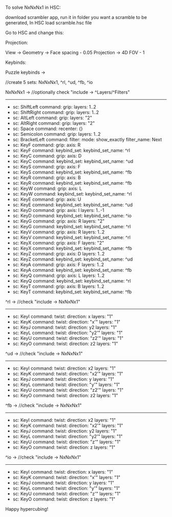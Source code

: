 To solve NxNxNx1 in HSC:

download scrambler app, run it in folder you want a scramble to be generated, In HSC load scramble.hsc file 

Go to HSC and change this:

Projection:

View -> Geometry -> Face spacing - 0.05
	Projection -> 4D FOV - 1

Keybinds:

Puzzle keybinds -> 

//create 5 sets: NxNxNx1, ^rl, ^ud, ^fb, ^io

NxNxNx1 -> //optionally check "include -> ^Layers/^Filters"

---
- sc: ShiftLeft
  command:
    grip:
      layers: 1..2
- sc: ShiftRight
  command:
    grip:
      layers: 1..2
- sc: AltLeft
  command:
    grip:
      layers: "2"
- sc: AltRight
  command:
    grip:
      layers: "2"
- sc: Space
  command:
    recenter: {}
- sc: Semicolon
  command:
    grip:
      layers: 1..2
- sc: BracketLeft
  command:
    filter:
      mode: show_exactly
      filter_name: Next
- sc: KeyF
  command:
    grip:
      axis: R
- sc: KeyF
  command:
    keybind_set:
      keybind_set_name: ^rl
- sc: KeyC
  command:
    grip:
      axis: D
- sc: KeyC
  command:
    keybind_set:
      keybind_set_name: ^ud
- sc: KeyS
  command:
    grip:
      axis: F
- sc: KeyS
  command:
    keybind_set:
      keybind_set_name: ^fb
- sc: KeyR
  command:
    grip:
      axis: B
- sc: KeyR
  command:
    keybind_set:
      keybind_set_name: ^fb
- sc: KeyW
  command:
    grip:
      axis: L
- sc: KeyW
  command:
    keybind_set:
      keybind_set_name: ^rl
- sc: KeyE
  command:
    grip:
      axis: U
- sc: KeyE
  command:
    keybind_set:
      keybind_set_name: ^ud
- sc: KeyD
  command:
    grip:
      axis: I
      layers: 1..-1
- sc: KeyD
  command:
    keybind_set:
      keybind_set_name: ^io
- sc: KeyG
  command:
    grip:
      axis: R
      layers: "2"
- sc: KeyG
  command:
    keybind_set:
      keybind_set_name: ^rl
- sc: KeyV
  command:
    grip:
      axis: R
      layers: 1..2
- sc: KeyV
  command:
    keybind_set:
      keybind_set_name: ^rl
- sc: KeyX
  command:
    grip:
      axis: F
      layers: "2"
- sc: KeyX
  command:
    keybind_set:
      keybind_set_name: ^fb
- sc: KeyZ
  command:
    grip:
      axis: D
      layers: 1..2
- sc: KeyZ
  command:
    keybind_set:
      keybind_set_name: ^ud
- sc: KeyA
  command:
    grip:
      axis: F
      layers: 1..2
- sc: KeyA
  command:
    keybind_set:
      keybind_set_name: ^fb
- sc: KeyQ
  command:
    grip:
      axis: L
      layers: 1..2
- sc: KeyQ
  command:
    keybind_set:
      keybind_set_name: ^rl
- sc: KeyT
  command:
    grip:
      axis: B
      layers: 1..2
- sc: KeyT
  command:
    keybind_set:
      keybind_set_name: ^fb

^rl -> //check "include -> NxNxNx1"

---
- sc: KeyI
  command:
    twist:
      direction: x
      layers: "1"
- sc: KeyK
  command:
    twist:
      direction: "x'"
      layers: "1"
- sc: KeyJ
  command:
    twist:
      direction: y2
      layers: "1"
- sc: KeyL
  command:
    twist:
      direction: "y2'"
      layers: "1"
- sc: KeyU
  command:
    twist:
      direction: "z2'"
      layers: "1"
- sc: KeyO
  command:
    twist:
      direction: z2
      layers: "1"

^ud -> //check "include -> NxNxNx1"

---
- sc: KeyI
  command:
    twist:
      direction: x2
      layers: "1"
- sc: KeyK
  command:
    twist:
      direction: "x2'"
      layers: "1"
- sc: KeyJ
  command:
    twist:
      direction: y
      layers: "1"
- sc: KeyL
  command:
    twist:
      direction: "y'"
      layers: "1"
- sc: KeyU
  command:
    twist:
      direction: "z2'"
      layers: "1"
- sc: KeyO
  command:
    twist:
      direction: z2
      layers: "1"

^fb -> //check "include -> NxNxNx1"

---
- sc: KeyI
  command:
    twist:
      direction: x2
      layers: "1"
- sc: KeyK
  command:
    twist:
      direction: "x2'"
      layers: "1"
- sc: KeyJ
  command:
    twist:
      direction: y2
      layers: "1"
- sc: KeyL
  command:
    twist:
      direction: "y2'"
      layers: "1"
- sc: KeyU
  command:
    twist:
      direction: "z'"
      layers: "1"
- sc: KeyO
  command:
    twist:
      direction: z
      layers: "1"

^io -> //check "include -> NxNxNx1"

---
- sc: KeyI
  command:
    twist:
      direction: x
      layers: "1"
- sc: KeyK
  command:
    twist:
      direction: "x'"
      layers: "1"
- sc: KeyJ
  command:
    twist:
      direction: y
      layers: "1"
- sc: KeyL
  command:
    twist:
      direction: "y'"
      layers: "1"
- sc: KeyU
  command:
    twist:
      direction: "z'"
      layers: "1"
- sc: KeyO
  command:
    twist:
      direction: z
      layers: "1"


Happy hypercubing!

